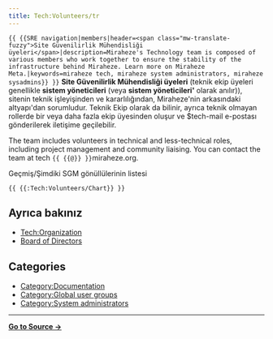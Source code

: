 ```yaml
---
title: Tech:Volunteers/tr
---
```


 `{{ {{SRE navigation|members|header=<span class="mw-translate-fuzzy">Site Güvenilirlik Mühendisliği üyeleri</span>|description=Miraheze's Technology team is composed of various members who work together to ensure the stability of the infrastructure behind Miraheze. Learn more on Miraheze Meta.|keywords=miraheze tech, miraheze system administrators, miraheze sysadmins}} }}`
**Site Güvenilirlik Mühendisliği üyeleri** (teknik ekip üyeleri genellikle **sistem yöneticileri** (veya **sistem yöneticileri'** olarak anılır)), sitenin teknik işleyişinden ve kararlılığından, Miraheze'nin arkasındaki altyapı'dan sorumludur. Teknik Ekip olarak da bilinir, ayrıca teknik olmayan rollerde bir veya daha fazla ekip üyesinden oluşur ve $tech-mail e-postası gönderilerek iletişime geçilebilir.

The team includes volunteers in technical and less-technical roles, including project management and community liaising. You can contact the team at tech `{{ {{@}} }}`miraheze.org.

<div style="width: 100%; overflow: auto;>
{| class="wikitable center"
|-
! class="unsortable"| [ `{{ {{fullurl:Tech:Volunteers/List|action=edit}} }}` +/-]
! İsim & Görevi
! [IRC](https://meta.miraheze.org/wiki/Special:MyLanguage/IRC) (Libera Chat)'teki Kullanıcı (rumuz) adı
! E-posta
! Kabuk
! GitHub hesabı
! Phabricator (yönetici)
! IONOS ve OVHcloud
! Cloudflare
! Etki Alanı Kayıt Şirketi
! Grafana (Yönetici)
|- `{{ {{Tech:{{BASEPAGENAME}}/List}} }}`

### Geçmiş/Şimdiki SGM gönüllülerinin listesi

 `{{ {{:Tech:Volunteers/Chart}} }}`

## Ayrıca bakınız 

* [Tech:Organization](/tech-docs/techorganization)
* [Board of Directors](https://meta.miraheze.org/wiki/Board_of_Directors)

## Categories

* [Category:Documentation](https://meta.miraheze.org/wiki/Category:Documentation)
* [Category:Global user groups](https://meta.miraheze.org/wiki/Category:Global_user_groups)
* [Category:System administrators](https://meta.miraheze.org/wiki/Category:System_administrators)

----
**[Go to Source &rarr;](https://meta.miraheze.org/wiki/Tech:Volunteers/tr)**